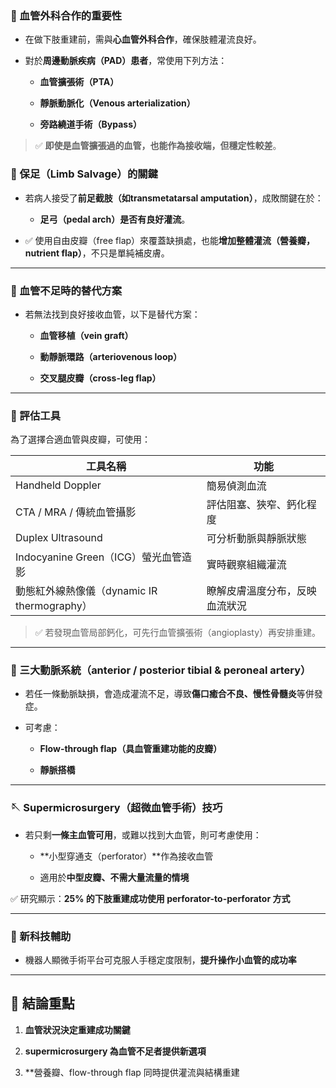 ### 🤝 血管外科合作的重要性

- 在做下肢重建前，需與**心血管外科合作**，確保肢體灌流良好。
    
- 對於**周邊動脈疾病（PAD）患者**，常使用下列方法：
    
    - **血管擴張術（PTA）**
        
    - **靜脈動脈化（Venous arterialization）**
        
    - **旁路繞道手術（Bypass）**
        

> ✅ **即使是血管擴張過的血管，也能作為接收端，但穩定性較差**。

### 🦶 保足（Limb Salvage）的關鍵

- 若病人接受了**前足截肢（如transmetatarsal amputation）**，成敗關鍵在於：
    
    - **足弓（pedal arch）是否有良好灌流**。
        
- ✅ 使用自由皮瓣（free flap）來覆蓋缺損處，也能**增加整體灌流（營養瓣，nutrient flap）**，不只是單純補皮膚。
    

---

### 🧰 血管不足時的替代方案

- 若無法找到良好接收血管，以下是替代方案：
    
    - **血管移植（vein graft）**
        
    - **動靜脈環路（arteriovenous loop）**
        
    - **交叉腿皮瓣（cross-leg flap）**
        

---

### 🧪 評估工具

為了選擇合適血管與皮瓣，可使用：

|工具名稱|功能|
|---|---|
|Handheld Doppler|簡易偵測血流|
|CTA / MRA / 傳統血管攝影|評估阻塞、狹窄、鈣化程度|
|Duplex Ultrasound|可分析動脈與靜脈狀態|
|Indocyanine Green（ICG）螢光血管造影|實時觀察組織灌流|
|動態紅外線熱像儀（dynamic IR thermography）|瞭解皮膚溫度分布，反映血流狀況|

> ✅ 若發現血管局部鈣化，可先行血管擴張術（angioplasty）再安排重建。

---

### 🧬 三大動脈系統（anterior / posterior tibial & peroneal artery）

- 若任一條動脈缺損，會造成灌流不足，導致**傷口癒合不良、慢性骨髓炎**等併發症。
    
- 可考慮：
    
    - **Flow-through flap（具血管重建功能的皮瓣）**
        
    - **靜脈搭橋**
        

---

### 🪡 Supermicrosurgery（超微血管手術）技巧

- 若只剩**一條主血管可用**，或難以找到大血管，則可考慮使用：
    
    - **小型穿通支（perforator）**作為接收血管
        
    - 適用於**中型皮瓣、不需大量流量的情境**
        

✅ 研究顯示：**25% 的下肢重建成功使用 perforator-to-perforator 方式**

---

### 🤖 新科技輔助

- 機器人顯微手術平台可克服人手穩定度限制，**提升操作小血管的成功率**
    

---
## 🎯 結論重點
  
1. **血管狀況決定重建成功關鍵**
    
2. **supermicrosurgery 為血管不足者提供新選項**
    
3. **營養瓣、flow-through flap 同時提供灌流與結構重建